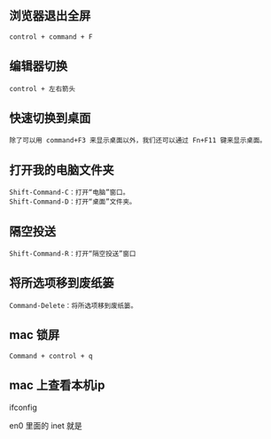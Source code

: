 ## 浏览器退出全屏
```
control + command + F
```

## 编辑器切换
```
control + 左右箭头
```

## 快速切换到桌面
```
除了可以用 command+F3 来显示桌面以外，我们还可以通过 Fn+F11 键来显示桌面。
```



## 打开我的电脑文件夹
```
Shift-Command-C：打开“电脑”窗口。
Shift-Command-D：打开“桌面”文件夹。
```

## 隔空投送
```
Shift-Command-R：打开“隔空投送”窗口
```

## 将所选项移到废纸篓
```
Command-Delete：将所选项移到废纸篓。
```


## mac 锁屏
```
Command + control + q
```

## mac 上查看本机ip
ifconfig

en0 里面的 inet 就是
